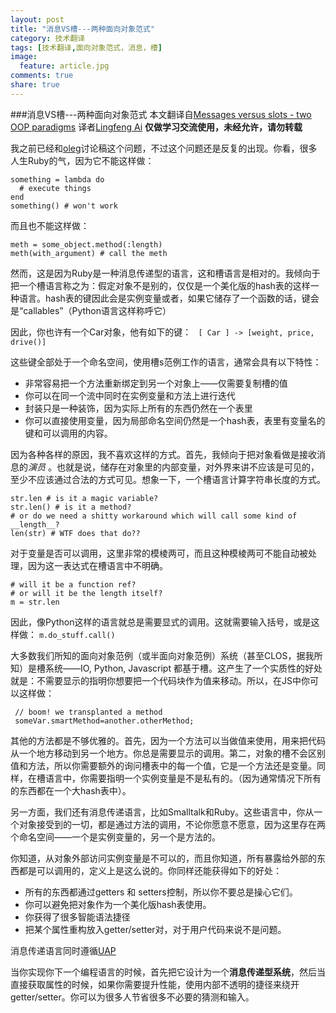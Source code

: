 ```yaml
---
layout: post
title: "消息VS槽---两种面向对象范式"
category: 技术翻译
tags: [技术翻译,面向对象范式，消息，槽]
image:
  feature: article.jpg
comments: true
share: true
---
```


###消息VS槽---两种面向对象范式
本文翻译自[Messages versus slots - two OOP paradigms](http://live.julik.nl/2012/08/messages-versus-slots) 
译者[Lingfeng Ai](http:\\hanxiaomax.github.com) 
**仅做学习交流使用，未经允许，请勿转载**


我之前已经和[oleg](http://blog.oleganza.com/)讨论稿这个问题，不过这个问题还是反复的出现。你看，很多人生Ruby的气，因为它不能这样做：
```
something = lambda do
  # execute things
end
something() # won't work
```

而且也不能这样做：

```
meth = some_object.method(:length)
meth(with_argument) # call the meth
```

然而，这是因为Ruby是一种消息传递型的语言，这和槽语言是相对的。我倾向于把一个槽语言称之为：假定对象不是别的，仅仅是一个美化版的hash表的这样一种语言。hash表的键因此会是实例变量或者，如果它储存了一个函数的话，键会是“callables”（Python语言这样称呼它）

因此，你也许有一个Car对象，他有如下的键：
` [ Car ] -> [weight, price, drive()]`

这些键全部处于一个命名空间，使用槽s范例工作的语言，通常会具有以下特性：

- 非常容易把一个方法重新绑定到另一个对象上——仅需要复制槽的值
- 你可以在同一个流中同时在实例变量和方法上进行迭代
- 封装只是一种装饰，因为实际上所有的东西仍然在一个表里
- 你可以直接使用变量，因为局部命名空间仍然是一个hash表，表里有变量名的键和可以调用的内容。

因为各种各样的原因，我不喜欢这样的方式。首先，我倾向于把对象看做是接收消息的*演员* 。也就是说，储存在对象里的内部变量，对外界来讲不应该是可见的，至少不应该通过合法的方式可见。想象一下，一个槽语言计算字符串长度的方式。

```
str.len # is it a magic variable?
str.len() # is it a method?
# or do we need a shitty workaround which will call some kind of __length__?
len(str) # WTF does that do??
```

对于变量是否可以调用，这里非常的模棱两可，而且这种模棱两可不能自动被处理，因为这一表达式在槽语言中不明确。

```
# will it be a function ref?
# or will it be the length itself?
m = str.len
```

因此，像Python这样的语言就总是需要显式的调用。这就需要输入括号，或是这样做：
`m.do_stuff.call()`

大多数我们所知的面向对象范例（或半面向对象范例）系统（甚至CLOS，据我所知）是槽系统——IO, Python, Javascript 都基于槽。这产生了一个实质性的好处就是：不需要显示的指明你想要把一个代码块作为值来移动。所以，在JS中你可以这样做：
```
 // boom! we transplanted a method
 someVar.smartMethod=another.otherMethod;
```
其他的方法都是不够优雅的。首先，因为一个方法可以当做值来使用，用来把代码从一个地方移动到另一个地方。你总是需要显示的调用。第二，对象的槽不会区别值和方法，所以你需要额外的询问槽表中的每一个值，它是一个方法还是变量。同样，在槽语言中，你需要指明一个实例变量是不是私有的。（因为通常情况下所有的东西都在一个大hash表中）。

另一方面，我们还有消息传递语言，比如Smalltalk和Ruby。这些语言中，你从一个对象接受到的一切，都是通过方法的调用，不论你愿意不愿意，因为这里存在两个命名空间——一个是实例变量的，另一个是方法的。

你知道，从对象外部访问实例变量是不可以的，而且你知道，所有暴露给外部的东西都是可以调用的，定义上是这么说的。你同样还能获得如下的好处：

- 所有的东西都通过getters 和 setters控制，所以你不要总是操心它们。
- 你可以避免把对象作为一个美化版hash表使用。
- 你获得了很多智能语法捷径
- 把某个属性重构放入getter/setter对，对于用户代码来说不是问题。

消息传递语言同时遵循[UAP](http://en.wikipedia.org/wiki/Uniform_access_principle)

当你实现你下一个编程语言的时候，首先把它设计为一个**消息传递型系统**，然后当直接获取属性的时候，如果你需要提升性能，使用内部不透明的捷径来绕开getter/setter。你可以为很多人节省很多不必要的猜测和输入。